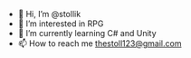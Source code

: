 - 👋 Hi, I’m @stollik
- 👀 I’m interested in RPG
- 🌱 I’m currently learning C# and Unity
- 📫 How to reach me thestoll123@gmail.com

<!---
stollik/stollik is a ✨ special ✨ repository because its `README.md` (this file) appears on your GitHub profile.
You can click the Preview link to take a look at your changes.
--->

